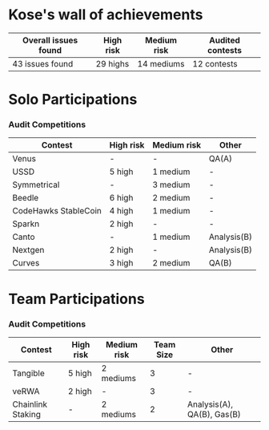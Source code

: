 # Kose's wall of achievements

| Overall issues found | High risk | Medium risk | Audited contests |
| --- | --- |--- | --- |
| 43 issues found | 29 highs | 14 mediums | 12 contests |

# Solo Participations

### Audit Competitions

| Contest | High risk | Medium risk | Other | 
| --- | --- | --- | --- | 
| Venus | -   | -   | QA(A) | 
| USSD | 5 high | 1 medium | -   | 
| Symmetrical | -   | 3 medium | -   | 
| Beedle | 6 high | 2 medium   | -   | 
| CodeHawks StableCoin | 4 high | 1 medium  | -   | 
| Sparkn | 2 high | -   | -   | 
| Canto | - | 1 medium   | Analysis(B)   | 
| Nextgen | 2 high | -   | Analysis(B)   | 
| Curves | 3 high | 2 medium  | QA(B)   | 

# Team Participations

### Audit Competitions

| Contest | High risk | Medium risk | Team Size | Other | 
| --- | --- | --- | --- | --- |
| Tangible | 5 high | 2 mediums | 3   | -   |
| veRWA | 2 high | -   | 3   | -   |
| Chainlink Staking  | - | 2 mediums  | 2  | Analysis(A), QA(B), Gas(B)  | 
